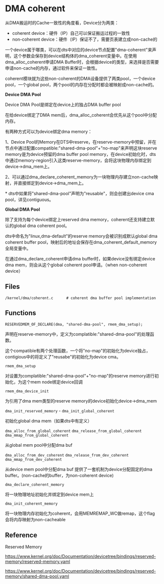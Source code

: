 # DMA coherent

从DMA搬运时的Cache一致性的角度看，Device分为两类：

- coherent device：硬件（IP）自己可以保证搬运过程的一致性
- non-coherent device：硬件（IP）保证不了，需要页表建立成non-cache的

一个device属于哪类，可以在dts中对应的device节点配置"dma-coherent"来声明，这个参数会保存到device结构体的dma_coherent变量中。在使用dma_alloc_coherent申请DMA Buffer时，会根据device的类型，来选择是否需要申请non-cache的内存，通过软件来保证一致性。

coherent模块就为这些non-coherent的DMA设备提供了两类pool，一个device pool，一个global pool，两个pool的内存在分配时都会被映射成non-cache的。

**Device DMA Pool**

Device DMA Pool是绑定在device上的独占DMA buffer pool

在给device绑定了DMA mem后，dma_alloc_coherent会优先从这个pool中分配内存。

有两种方式可以为device绑定dma memory：

1、Device Pool的Memory在DTS中reserve，在reserve-memory中预留，并在节点中通过配置compatible:"shared-dma-pool"+"no-map"来声明这块reserve memory是为device预留的dma buffer pool memory，在device初始化时，dts中通过memory-region引入这类reserve-memory，会将这块物理内存绑定到device->dma_mem上。

2、可以通过dma_declare_coherent_memory为一块物理内存建立non-cache映射，并直接绑定到device->dma_mem上。

\* dts中如果将"shared-dma-pool"声明为"reusable"，则会创建出device cma pool，详见contiguous。

**Global DMA Pool**

除了支持为每个device绑定上reserved dma memory，coherent还支持建立默认的global dma coherent pool。

dts中命名为"linux,dma-default"的reserve memory会被识别成默认global dma coherent buffer pool，映射后的地址会保存在dma_coherent_default_memory全局变量中。

在通过dma_declare_coherent申请dma buffer时，如果device没有绑定device dma mem，则会从这个global coherent pool申请。（when non-coherent device）

## Files

```
/kernel/dma/coherent.c		# coherent dma buffer pool implementation
```

## Functions

`RESERVEDMEM_OF_DECLARE(dma, "shared-dma-pool", rmem_dma_setup);`

声明在reserve-memory中，定义为complatible:"shared-dma-pool"的处理函数。

这个compatible有两个处理函数，一个将"no-map"的初始化为device独占，contigious中的将定义了"reusabe"的初始化为device cma。

`rmem_dma_setup`

对设置为complatible:"shared-dma-pool"+"no-map"的reserve memory进行初始化，为这个mem node绑定device回调

`rmem_dma_device_init`

为引用了dma mem类型的reserve memory的device初始化device->dma_mem

`dma_init_reserved_memory` - `dma_init_global_coherent`

初始化global dma mem（如果dts中有定义）

`dma_alloc_from_global_coherent`
`dma_release_from_global_coherent`
`dma_mmap_from_global_coherent`

从global mem pool中分配dma buf

`dma_alloc_from_dev_coherent`
`dma_release_from_dev_coherent`
`dma_mmap_from_dev_coherent`

从device mem pool中分配dma buf
提供了一套机制为device分配固定的dma buffer。(non-cache的buffer，为non-coherent device)

`dma_declare_coherent_memory`

将一块物理地址初始化并绑定到device mem上

`dma_init_coherent_memory`

将一块物理内存初始化为coherent，会用MEMREMAP_WC做remap，这个flag会将内存映射为non-cacheable

## Reference

Reserved Memory

<https://www.kernel.org/doc/Documentation/devicetree/bindings/reserved-memory/reserved-memory.yaml>

<https://www.kernel.org/doc/Documentation/devicetree/bindings/reserved-memory/shared-dma-pool.yaml>